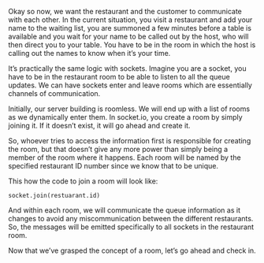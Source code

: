 Okay so now, we want the restaurant and the customer to communicate with each other. In the current situation, you visit a restaurant and add your name to the waiting list, you are summoned a few minutes before a table is available and you wait for your name to be called out by the host, who will then direct you to your table. You have to be in the room in which the host is calling out the names to know when it’s your time.

It’s practically the same logic with sockets. Imagine you are a socket, you have to be in the restaurant room to be able to listen to all the queue updates. We can have sockets enter and leave rooms which are essentially channels of communication.

Initially, our server building is roomless. We will end up with a list of rooms as we dynamically enter them. In socket.io, you create a room by simply joining it. If it doesn’t exist, it will go ahead and create it.

So, whoever tries to access the information first is responsible for creating the room, but that doesn’t give any more power than simply being a member of the room where it happens. Each room will be named by the specified restaurant ID number since we know that to be unique.

This how the code to join a room will look like:

```
socket.join(restuarant.id)
```

And within each room, we will communicate the queue information as it changes to avoid any miscommunication between the different restaurants. So, the messages will be emitted specifically to all sockets in the restaurant room.

Now that we’ve grasped the concept of a room, let’s go ahead and check in.
